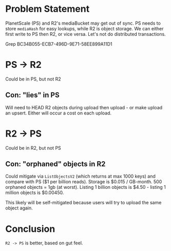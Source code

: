 # Problem Statement

PlanetScale (PS) and R2's mediaBucket may get out of sync. PS needs to store `mediaHash` for easy lookups, while R2 is object storage. We can either first write to PS then R2, or vice versa. Let's not do distributed transactions.

Grep BC34B055-ECB7-496D-9E71-58EE899A11D1

# PS -> R2

Could be in PS, but not R2

## Con: "lies" in PS

Will need to HEAD R2 objects during upload then upload - or make upload an upsert. Either will occur a cost on each upload.

# R2 -> PS

Could be in R2, but not PS

## Con: "orphaned" objects in R2

Could mitigate via `ListObjectsV2` (which returns at max 1000 keys) and compare with PS ($1 per billion reads). Storage is $0.015 / GB-month. 500 orphaned objects = 1gb (at worst). Listing 1 billion objects is $4.50 - listing 1 million objects is $0.00450.

This likely will be self-mitigated because users will try to upload the same object again.

# Conclusion

`R2 -> PS` is better, based on gut feel.
